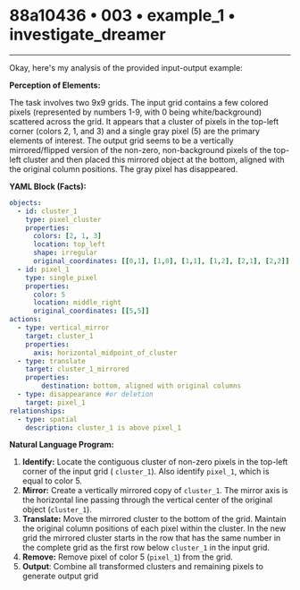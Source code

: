 # 88a10436 • 003 • example_1 • investigate_dreamer

---
Okay, here's my analysis of the provided input-output example:

**Perception of Elements:**

The task involves two 9x9 grids. The input grid contains a few colored pixels (represented by numbers 1-9, with 0 being white/background) scattered across the grid.  It appears that a cluster of pixels in the top-left corner (colors 2, 1, and 3) and a single gray pixel (5) are the primary elements of interest. The output grid seems to be a vertically mirrored/flipped version of the non-zero, non-background pixels of the top-left cluster and then placed this mirrored object at the bottom, aligned with the original column positions. The gray pixel has disappeared.

**YAML Block (Facts):**



```yaml
objects:
  - id: cluster_1
    type: pixel_cluster
    properties:
      colors: [2, 1, 3]
      location: top_left
      shape: irregular
      original_coordinates: [[0,1], [1,0], [1,1], [1,2], [2,1], [2,2]]
  - id: pixel_1
    type: single_pixel
    properties:
      color: 5
      location: middle_right
      original_coordinates: [[5,5]]
actions:
  - type: vertical_mirror
    target: cluster_1
    properties:
      axis: horizontal_midpoint_of_cluster
  - type: translate
    target: cluster_1_mirrored
    properties:
        destination: bottom, aligned with original columns
  - type: disappearance #or deletion
    target: pixel_1
relationships:
  - type: spatial
    description: cluster_1 is above pixel_1
```



**Natural Language Program:**

1.  **Identify:** Locate the contiguous cluster of non-zero pixels in the top-left corner of the input grid ( `cluster_1`). Also identify `pixel_1`, which is equal to color 5.
2.  **Mirror:** Create a vertically mirrored copy of `cluster_1`. The mirror axis is the horizontal line passing through the vertical center of the original object (`cluster_1`).
3.  **Translate:** Move the mirrored cluster to the bottom of the grid. Maintain the original column positions of each pixel within the cluster. In the new grid the mirrored cluster starts in the row that has the same number in the complete grid as the first row below `cluster_1` in the input grid.
4.  **Remove:** Remove pixel of color 5 (`pixel_1`) from the grid.
5. **Output**: Combine all transformed clusters and remaining pixels to generate output grid


